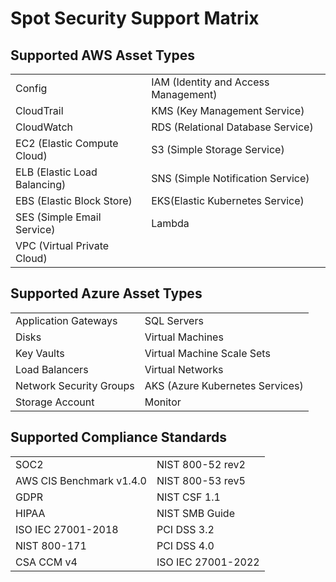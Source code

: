 # Spot Security Support Matrix

## Supported AWS Asset Types

|  |  |
|---|---|
|  Config   |  IAM (Identity and Access Management)   |
|  CloudTrail   |  KMS (Key Management Service)  |
|  CloudWatch   |  RDS (Relational Database Service) |
|  EC2 (Elastic Compute Cloud)  |  S3 (Simple Storage Service)   |
|  ELB (Elastic Load Balancing)   |  SNS (Simple Notification Service)   |
|  EBS (Elastic Block Store)   |  EKS(Elastic Kubernetes Service)   |
|  SES (Simple Email Service)   |  Lambda   |
|  VPC (Virtual Private Cloud)   |     |

## Supported Azure Asset Types

|  |  |
|---|---|
|  Application Gateways   |  SQL Servers   |
|  Disks   |  Virtual Machines  |
|  Key Vaults   |  Virtual Machine Scale Sets |
|  Load Balancers  |  Virtual Networks   |
|  Network Security Groups   |  AKS (Azure Kubernetes Services)   |
|  Storage Account   |  Monitor   |

## Supported Compliance Standards

|  |  |
|---|---|
|  SOC2   |  NIST 800-52 rev2   |
|  AWS CIS Benchmark v1.4.0   |  NIST 800-53 rev5  |
|  GDPR   |  NIST CSF 1.1 |
|  HIPAA  |  NIST SMB Guide   |
|  ISO IEC 27001-2018   |  PCI DSS 3.2   |
|  NIST 800-171   |  PCI DSS 4.0   |
|  CSA CCM v4   |  ISO IEC 27001-2022   |
